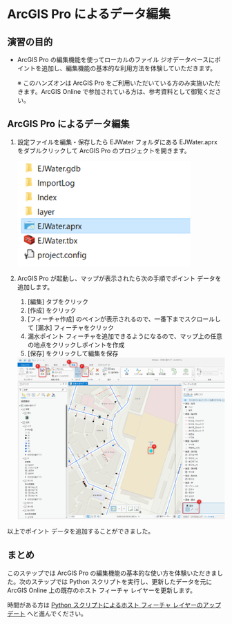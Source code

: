 # ArcGIS Pro によるデータ編集

## 演習の目的
- ArcGIS Pro の編集機能を使ってローカルのファイル ジオデータベースにポイントを追加し、編集機能の基本的な利用方法を体験していただきます。

  ※ このハンズオンは ArcGIS Pro をご利用いただいている方のみ実施いただきます。ArcGIS Online で参加されている方は、参考資料として御覧ください。

## ArcGIS Pro によるデータ編集
1. 設定ファイルを編集・保存したら EJWater フォルダにある EJWater.aprx をダブルクリックして ArcGIS Pro のプロジェクトを開きます。

    <img src="https://github.com/EsriJapan/workshops/blob/master/20200825_app-development-hands-on/Session/1_BuildData/ArcGISPro/img/project.png" width="400px">

1. ArcGIS Pro が起動し、マップが表示されたら次の手順でポイント データを追加します。
    1. [編集] タブをクリック
    1. [作成] をクリック
    1. [フィーチャ作成] のペインが表示されるので、一番下までスクロールして [漏水] フィーチャをクリック
    1. 漏水ポイント フィーチャを追加できるようになるので、マップ上の任意の地点をクリックしポイントを作成
    1. [保存] をクリックして編集を保存
  
    <img src="./img/add-point.png" width="850px">

以上でポイント データを追加することができました。

## まとめ
このステップでは ArcGIS Pro の編集機能の基本的な使い方を体験いただきました。次のステップでは Python スクリプトを実行し、更新したデータを元に ArcGIS Online 上の既存のホスト フィーチャ レイヤーを更新します。

時間がある方は [Python スクリプトによるホスト フィーチャ レイヤーのアップデート](update_fl.md) へと進んでください。
